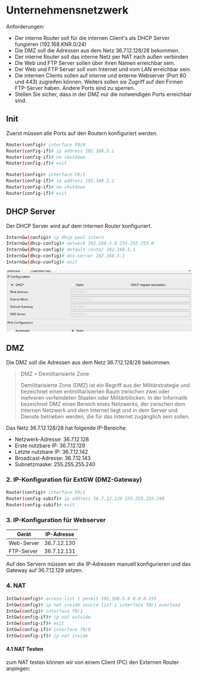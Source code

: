 # Unternehmensnetzwerk

Anforderungen:

- Der interne Router soll für die internen Client's als DHCP Server fungieren (192.168.KNR.0/24)
- Die  DMZ soll die Adressen aus dem Netz 36.7.12.128/28 bekommen.
- Der interne Router soll das interne Netz per NAT nach außen verbinden
- Die Web und FTP Server sollen über ihren Namen erreichbar sein.
- Der Web und FTP Server soll vom Internet und vom LAN erreichbar sein.
- Die internen Clients sollen auf interne und externe Webserver (Port 80 und 443) zugreifen können.  Weiters sollen sie Zugriff auf den Firmen FTP-Server haben. Andere Ports sind zu sperren.
- Stellen Sie sicher, dass in der DMZ nur die notwendigen Ports erreichbar sind.

## Init

Zuerst müssen alle Ports auf den Routern konfiguriert werden.

```bash
Router(config)# interface F0/0
Router(config-if)# ip address 192.168.5.1 
Router(config-if)# no shutdown
Router(config-if)# exit
```

```bash
Router(config)# interface F0/1
Router(config-if)# ip address 192.168.5.1
Router(config-if)# no shutdown
Router(config-if)# exit
```

## DHCP Server

Der DHCP Server wird auf dem internen Router konfiguriert.

```bash
InternGw(config)# ip dhcp pool intern
InternGw(dhcp-config)# network 192.168.5.0 255.255.255.0
InternGw(dhcp-config)# default-router 192.168.5.1
InternGw(dhcp-config)# dns-server 192.168.5.1
InternGw(dhcp-config)# exit
```

![DHCP auf client](image-5.png)

## DMZ

Die  DMZ soll die Adressen aus dem Netz 36.7.12.128/28 bekommen.

> DMZ = Demilitarisierte Zone
>
> Demilitarisierte Zone (DMZ) ist ein Begriff aus der Militärstrategie und bezeichnet einen entmilitarisierten Raum zwischen zwei oder mehreren verfeindeten Staaten oder Militärblöcken.
> In der Informatik bezeichnet DMZ einen Bereich eines Netzwerks, der zwischen dem internen Netzwerk und dem Internet liegt und in dem Server und Dienste betrieben werden, die für das Internet zugänglich sein sollen.

Das Netz 36.7.12.128/28 hat folgende IP-Bereiche:

- Netzwerk-Adresse: 36.7.12.128
- Erste nutzbare IP: 36.7.12.129
- Letzte nutzbare IP: 36.7.12.142
- Broadcast-Adresse: 36.7.12.143
- Subnetzmaske: 255.255.255.240

### 2. IP-Konfiguration für ExtGW (DMZ-Gateway)

```bash
Router(config)# interface F0/1
Router(config-subif)# ip address 36.7.12.129 255.255.255.240
Router(config-subif)# exit
```

### 3. IP-Konfiguration für Webserver

| Gerät      | IP-Adresse  |
|------------|------------ |
| Web-Server | 36.7.12.130 |
| FTP-Server | 36.7.12.131 |

Auf den Servern müssen wir die IP-Adressen manuell konfigurieren und das Gateway auf 36.7.12.129 setzen.

### 4. NAT

```bash
IntGw(config)# access-list 1 permit 192.168.5.0 0.0.0.255
IntGw(config)# ip nat inside source list 1 interface f0/1 overload
IntGw(config)# interface f0/1
IntGw(config-if)# ip nat outside
IntGw(config-if)# exit
IntGw(config-if)# interface f0/0
IntGw(config-if)# ip nat inside
```

#### 4.1 NAT Testen

zum NAT testen können wir von einem Client (PC) den Externen Router anpingen:

```bash

```